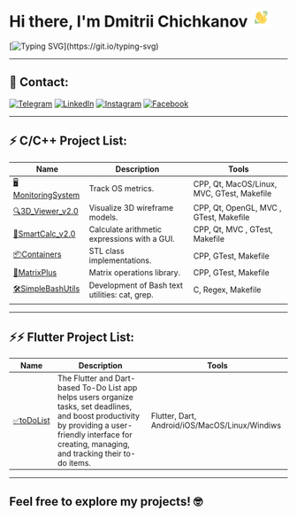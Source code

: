 # Hi there, I'm Dmitrii Chichkanov <img src="https://github.com/mrdamos69/mrdamos69/blob/main/.github/assets/hey.gif?raw=true" height="35px" width="35px">

[![Typing SVG](https://readme-typing-svg.herokuapp.com?color=%2336BCF7&lines=Welcome+to+my+GitHub+profile!)](https://git.io/typing-svg)
___
<!-- <div align="center">
<a href="https://github.com/mrdamos69/mrdamos69">
  <img align="center" src="https://github-readme-stats.vercel.app/api/top-langs/?username=mrdamos69&theme=dracula&hide_langs_below=1" />
</a>
<a href="https://github.com/mrdamos69/mrdamos69">
<img align="center" src="https://github-readme-stats.vercel.app/api?username=mrdamos69&show_icons=true&theme=dracula"
</a>
</div>

___ -->
## 📱 Contact:

[![Telegram](https://img.shields.io/badge/Telegram-2CA5E0?style=for-the-badge&logo=telegram&logoColor=white)](https://t.me/mrdamos69)
[![LinkedIn](https://img.shields.io/badge/linkedin-%230077B5.svg?style=for-the-badge&logo=linkedin&logoColor=white)](https://www.linkedin.com/in/dmitrii-chichkanov-29a23a256/)
[![Instagram](https://img.shields.io/badge/Instagram-1877F2?style=for-the-badge&logo=instagram&logoColor=white)](https://www.instagram.com/mrdamos69/)
[![Facebook](https://img.shields.io/badge/Facebook-1877F2?style=for-the-badge&logo=facebook&logoColor=white)](https://www.facebook.com/dmitry.chichkanov.5)
___

## ⚡ C/C++ Project List:
| Name | Description | Tools |
| --- | --- | --- |
| [🖥️MonitoringSystem](https://github.com/mrdamos69/MonitoringSystem)| Track OS metrics. | 	CPP, Qt, MacOS/Linux, MVC, GTest, Makefile |
| [🔍3D_Viewer_v2.0](https://github.com/mrdamos69/3D_Viewer_v2.0)| Visualize 3D wireframe models. | 	CPP, Qt, OpenGL, MVC , GTest, Makefile |
| [🧮SmartCalc_v2.0](https://github.com/mrdamos69/SmartCalc_v2.0)| Calculate arithmetic expressions with a GUI.  | 	CPP, Qt, MVC , GTest, Makefile |
| [📦Containers](https://github.com/mrdamos69/Containers) | STL class implementations. | CPP, GTest, Makefile |
| [🧮MatrixPlus](https://github.com/mrdamos69/MatrixPlus) | Matrix operations library. | CPP, GTest, Makefile |
| [🛠️SimpleBashUtils](https://github.com/mrdamos69/SimpleBashUtils) | Development of Bash text utilities: cat, grep. | C, Regex, Makefile |
| | |
___

## ⚡⚡ Flutter Project List:
| Name | Description | Tools |
| --- | --- | --- |
| [✅toDoList](https://github.com/mrdamos69/todolist)| The Flutter and Dart-based To-Do List app helps users organize tasks, set deadlines, and boost productivity by providing a user-friendly interface for creating, managing, and tracking their to-do items. | 	Flutter, Dart, Android/iOS/MacOS/Linux/Windiws |

___

## Feel free to explore my projects! 🤓
